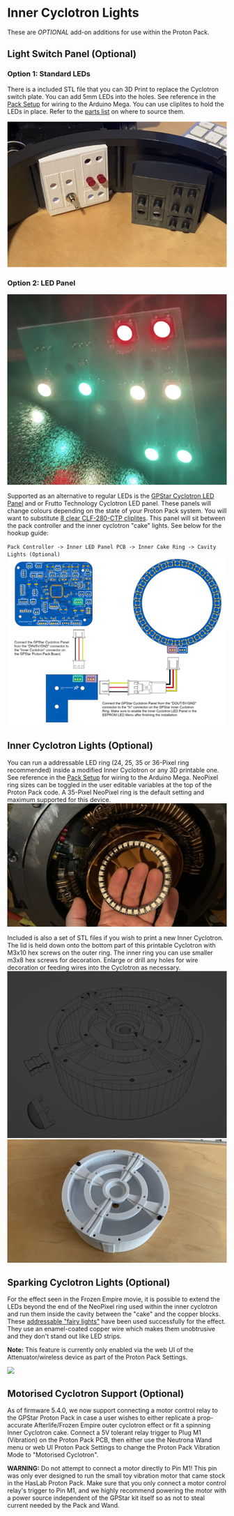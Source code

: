 # Inner Cyclotron Lights

These are *OPTIONAL* add-on additions for use within the Proton Pack.

## Light Switch Panel (Optional)

### Option 1: Standard LEDs
There is a included STL file that you can 3D Print to replace the Cyclotron switch plate. You can add 5mm LEDs into the holes. See reference in the [Pack Setup](PACK.md) for wiring to the Arduino Mega. You can use cliplites to hold the LEDs in place. Refer to the [parts list](BOM.md) on where to source them.

![Panel with Cliplites](images/SwitchPanel.jpg)

### Option 2: LED Panel
![LED Panel](images/LEDPanel.jpg)

Supported as an alternative to regular LEDs is the [GPStar Cyclotron LED Panel](https://gpstartechnologies.com/products/gpstar-inner-cyclotron-led-panel) and or Frutto Technology Cyclotron LED panel. These panels will change colours depending on the state of your Proton Pack system. You will want to substitute [8 clear CLF-280-CTP cliplites](https://www.digikey.com/en/products/detail/visual-communications-company-vcc/CLF-280-CTP/4515438). This panel will sit between the pack controller and the inner cyclotron "cake" lights. See below for the hookup guide:

`Pack Controller -> Inner LED Panel PCB -> Inner Cake Ring -> Cavity Lights (Optional)`
![LED Panel Hookup Guide](images/LEDPanelHookup.jpg)


## Inner Cyclotron Lights (Optional)

You can run a addressable LED ring (24, 25, 35 or 36-Pixel ring recommended) inside a modified Inner Cyclotron or any 3D printable one. See reference in the [Pack Setup](PACK.md) for wiring to the Arduino Mega. NeoPixel ring sizes can be toggled in the user editable variables at the top of the Proton Pack code. A 35-Pixel NeoPixel ring is the default setting and maximum supported for this device.
![35 Pixel NeoPixel Ring](images/35NeoPixelRing.jpg)

Included is also a set of STL files if you wish to print a new Inner Cyclotron. The lid is held down onto the bottom part of this printable Cyclotron with M3x10 hex screws on the outer ring. The inner ring you can use smaller m3x8 hex screws for decoration. Enlarge or drill any holes for wire decoration or feeding wires into the Cyclotron as necessary.
![3D Cyclotron](images/3DCyclotron.jpg)
![3D Cyclotron Draft Print](images/3DCyclotronDraftPrint.jpg)

## Sparking Cyclotron Lights (Optional)

For the effect seen in the Frozen Empire movie, it is possible to extend the LEDs beyond the end of the NeoPixel ring used within the inner cyclotron and run them inside the cavity between the "cake" and the copper blocks. These [addressable "fairy lights"](https://a.co/d/eFa8CNg) have been used successfully for the effect. They use an enamel-coated copper wire which makes them unobtrusive and they don't stand out like LED strips.

**Note:** This feature is currently only enabled via the web UI of the Attenuator/wireless device as part of the Proton Pack Settings.

![](images/CyclotronSparks.gif)

## Motorised Cyclotron Support (Optional)

As of firmware 5.4.0, we now support connecting a motor control relay to the GPStar Proton Pack in case a user wishes to either replicate a prop-accurate Afterlife/Frozen Empire outer cyclotron effect or fit a spinning Inner Cyclotron cake. Connect a 5V tolerant relay trigger to Plug M1 (Vibration) on the Proton Pack PCB, then either use the Neutrona Wand menu or web UI Proton Pack Settings to change the Proton Pack Vibration Mode to "Motorised Cyclotron".

**WARNING:** Do not attempt to connect a motor directly to Pin M1! This pin was only ever designed to run the small toy vibration motor that came stock in the HasLab Proton Pack. Make sure that you only connect a motor control relay's trigger to Pin M1, and we highly recommend powering the motor with a power source independent of the GPStar kit itself so as not to steal current needed by the Pack and Wand.
